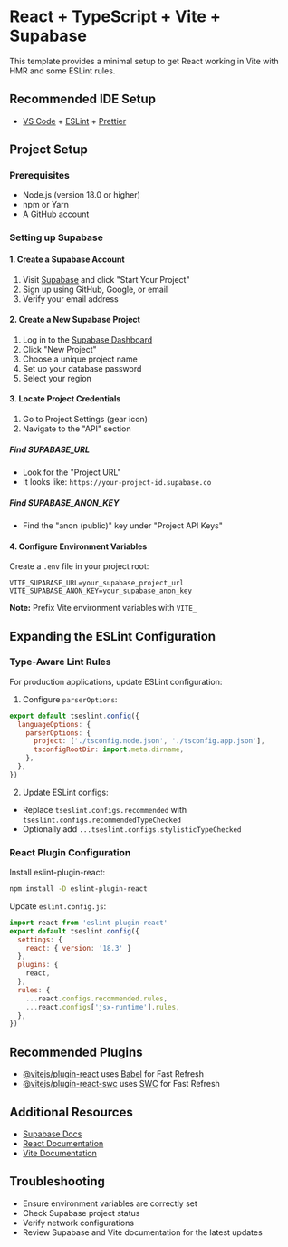 # React + TypeScript + Vite + Supabase

This template provides a minimal setup to get React working in Vite with HMR and some ESLint rules.

## Recommended IDE Setup

- [VS Code](https://code.visualstudio.com/) + [ESLint](https://marketplace.visualstudio.com/items?itemName=dbaeumer.vscode-eslint) + [Prettier](https://marketplace.visualstudio.com/items?itemName=esbenp.prettier-vscode)

## Project Setup

### Prerequisites
- Node.js (version 18.0 or higher)
- npm or Yarn
- A GitHub account

### Setting up Supabase

#### 1. Create a Supabase Account

1. Visit [Supabase](https://supabase.com/) and click "Start Your Project"
2. Sign up using GitHub, Google, or email
3. Verify your email address

#### 2. Create a New Supabase Project

1. Log in to the [Supabase Dashboard](https://supabase.com/dashboard)
2. Click "New Project"
3. Choose a unique project name
4. Set up your database password
5. Select your region

#### 3. Locate Project Credentials

1. Go to Project Settings (gear icon)
2. Navigate to the "API" section

##### Find SUPABASE_URL
- Look for the "Project URL"
- It looks like: `https://your-project-id.supabase.co`

##### Find SUPABASE_ANON_KEY
- Find the "anon (public)" key under "Project API Keys"

#### 4. Configure Environment Variables

Create a `.env` file in your project root:
```
VITE_SUPABASE_URL=your_supabase_project_url
VITE_SUPABASE_ANON_KEY=your_supabase_anon_key
```

**Note:** Prefix Vite environment variables with `VITE_`

## Expanding the ESLint Configuration

### Type-Aware Lint Rules

For production applications, update ESLint configuration:

1. Configure `parserOptions`:
```js
export default tseslint.config({
  languageOptions: {
    parserOptions: {
      project: ['./tsconfig.node.json', './tsconfig.app.json'],
      tsconfigRootDir: import.meta.dirname,
    },
  },
})
```

2. Update ESLint configs:
- Replace `tseslint.configs.recommended` with `tseslint.configs.recommendedTypeChecked`
- Optionally add `...tseslint.configs.stylisticTypeChecked`

### React Plugin Configuration

Install eslint-plugin-react:
```bash
npm install -D eslint-plugin-react
```

Update `eslint.config.js`:
```js
import react from 'eslint-plugin-react'
export default tseslint.config({
  settings: { 
    react: { version: '18.3' } 
  },
  plugins: {
    react,
  },
  rules: {
    ...react.configs.recommended.rules,
    ...react.configs['jsx-runtime'].rules,
  },
})
```

## Recommended Plugins

- [@vitejs/plugin-react](https://github.com/vitejs/vite-plugin-react/blob/main/packages/plugin-react/README.md) uses [Babel](https://babeljs.io/) for Fast Refresh
- [@vitejs/plugin-react-swc](https://github.com/vitejs/vite-plugin-react-swc) uses [SWC](https://swc.rs/) for Fast Refresh

## Additional Resources

- [Supabase Docs](https://supabase.com/docs)
- [React Documentation](https://reactjs.org/)
- [Vite Documentation](https://vitejs.dev/)

## Troubleshooting

- Ensure environment variables are correctly set
- Check Supabase project status
- Verify network configurations
- Review Supabase and Vite documentation for the latest updates
